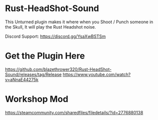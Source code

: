 # Rust-HeadShot-Sound

This Unturned plugin makes it where when you Shoot / Punch someone in the Skull, It will play the Rust Headshot noise.

Discord Support: https://discord.gg/YsaXwBSTSm

# Get the Plugin Here
https://github.com/blazethrower320/Rust-HeadShot-Sound/releases/tag/Release
https://www.youtube.com/watch?v=aNnaE44275k

# Workshop Mod
https://steamcommunity.com/sharedfiles/filedetails/?id=2776880138

